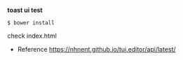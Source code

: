 **toast ui test**
```
$ bower install
```

check index.html

- Reference
https://nhnent.github.io/tui.editor/api/latest/
